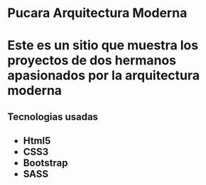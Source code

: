 <h1>Pucara Arquitectura Moderna <h1>
<p>Este es un sitio que muestra los proyectos de dos hermanos apasionados por la arquitectura moderna<p>
<h2>Tecnologias usadas<h2>
<ul>
<li>Html5</li>
<li>CSS3</li>
<li>Bootstrap</li>
<li>SASS</li>
</ul>